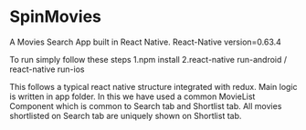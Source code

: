 # SpinMovies

A Movies Search App built in React Native.
React-Native version=0.63.4

To run simply follow these steps
1.npm install
2.react-native run-android / react-native run-ios

This follows a typical react native structure integrated with redux.
Main logic is written in app folder.
In this we have used a common MovieList Component which is common to Search tab and Shortlist tab.
All movies shortlisted on Search tab are uniquely shown on Shortlist tab.

